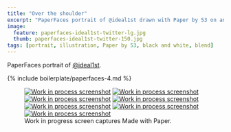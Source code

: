 ```yaml
---
title: "Over the shoulder"
excerpt: "PaperFaces portrait of @ideal1st drawn with Paper by 53 on an iPad."
image: 
  feature: paperfaces-ideal1st-twitter-lg.jpg
  thumb: paperfaces-ideal1st-twitter-150.jpg
tags: [portrait, illustration, Paper by 53, black and white, blend]
---
```


PaperFaces portrait of [@ideal1st](http://twitter.com/ideal1st).

{% include boilerplate/paperfaces-4.md %}

<figure class="third">
  <a href="{{ site.url }}/assets/images/paperfaces-ideal1st-process-1-lg.jpg"><img src="{{ site.url }}/assets/images/paperfaces-ideal1st-process-1-600.jpg" alt="Work in process screenshot"></a>
  <a href="{{ site.url }}/assets/images/paperfaces-ideal1st-process-2-lg.jpg"><img src="{{ site.url }}/assets/images/paperfaces-ideal1st-process-2-600.jpg" alt="Work in process screenshot"></a>
  <a href="{{ site.url }}/assets/images/paperfaces-ideal1st-process-3-lg.jpg"><img src="{{ site.url }}/assets/images/paperfaces-ideal1st-process-3-600.jpg" alt="Work in process screenshot"></a>
  <a href="{{ site.url }}/assets/images/paperfaces-ideal1st-process-4-lg.jpg"><img src="{{ site.url }}/assets/images/paperfaces-ideal1st-process-4-600.jpg" alt="Work in process screenshot"></a>
  <a href="{{ site.url }}/assets/images/paperfaces-ideal1st-process-5-lg.jpg"><img src="{{ site.url }}/assets/images/paperfaces-ideal1st-process-5-600.jpg" alt="Work in process screenshot"></a>
  <a href="{{ site.url }}/assets/images/paperfaces-ideal1st-process-6-lg.jpg"><img src="{{ site.url }}/assets/images/paperfaces-ideal1st-process-6-600.jpg" alt="Work in process screenshot"></a>
  <a href="{{ site.url }}/assets/images/paperfaces-ideal1st-process-7-lg.jpg"><img src="{{ site.url }}/assets/images/paperfaces-ideal1st-process-7-600.jpg" alt="Work in process screenshot"></a>
  <figcaption>Work in progress screen captures Made with Paper.</figcaption>
</figure>